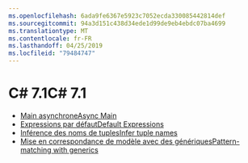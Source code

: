 ```yaml
---
ms.openlocfilehash: 6ada9fe6367e5923c7052ecda330085442814def
ms.sourcegitcommit: 94a3d151c438d34ede1d99de9eb4ebdc07ba4699
ms.translationtype: MT
ms.contentlocale: fr-FR
ms.lasthandoff: 04/25/2019
ms.locfileid: "79484747"
---
```


# <a name="c-71"></a><span data-ttu-id="56870-101">C# 7.1</span><span class="sxs-lookup"><span data-stu-id="56870-101">C# 7.1</span></span>

- [<span data-ttu-id="56870-102">Main asynchrone</span><span class="sxs-lookup"><span data-stu-id="56870-102">Async Main</span></span>](https://github.com/dotnet/csharplang/blob/master/proposals/csharp-7.1/async-main.md)
- [<span data-ttu-id="56870-103">Expressions par défaut</span><span class="sxs-lookup"><span data-stu-id="56870-103">Default Expressions</span></span>](https://github.com/dotnet/csharplang/blob/master/proposals/csharp-7.1/target-typed-default.md)
- [<span data-ttu-id="56870-104">Inférence des noms de tuples</span><span class="sxs-lookup"><span data-stu-id="56870-104">Infer tuple names</span></span>](https://github.com/dotnet/csharplang/blob/master/proposals/csharp-7.1/infer-tuple-names.md)
- [<span data-ttu-id="56870-105">Mise en correspondance de modèle avec des génériques</span><span class="sxs-lookup"><span data-stu-id="56870-105">Pattern-matching with generics</span></span>](https://github.com/dotnet/csharplang/blob/master/proposals/csharp-7.1/generics-pattern-match.md)

